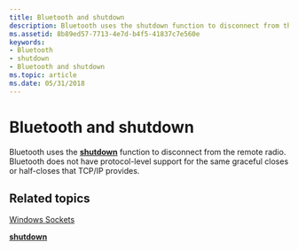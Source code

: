 ```yaml
---
title: Bluetooth and shutdown
description: Bluetooth uses the shutdown function to disconnect from the remote radio. Bluetooth does not have protocol-level support for the same graceful closes or half-closes that TCP/IP provides.
ms.assetid: 8b89ed57-7713-4e7d-b4f5-41837c7e560e
keywords:
- Bluetooth
- shutdown
- Bluetooth and shutdown
ms.topic: article
ms.date: 05/31/2018
---
```


# Bluetooth and shutdown

Bluetooth uses the [**shutdown**](/windows/desktop/api/winsock/nf-winsock-shutdown) function to disconnect from the remote radio. Bluetooth does not have protocol-level support for the same graceful closes or half-closes that TCP/IP provides.

## Related topics

<dl> <dt>

[Windows Sockets](/windows/desktop/WinSock/windows-sockets-start-page-2)
</dt> <dt>

[**shutdown**](/windows/desktop/api/winsock/nf-winsock-shutdown)
</dt> </dl>

 

 